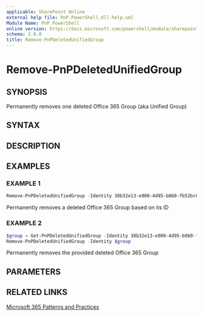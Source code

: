```yaml
---
applicable: SharePoint Online
external help file: PnP.PowerShell.dll-help.xml
Module Name: PnP.PowerShell
online version: https://docs.microsoft.com/powershell/module/sharepoint-pnp/remove-pnpdeletedunifiedgroup
schema: 2.0.0
title: Remove-PnPDeletedUnifiedGroup
---
```


# Remove-PnPDeletedUnifiedGroup

## SYNOPSIS
Permanently removes one deleted Office 365 Group (aka Unified Group)

## SYNTAX

## DESCRIPTION

## EXAMPLES

### EXAMPLE 1
```powershell
Remove-PnPDeletedUnifiedGroup -Identity 38b32e13-e900-4d95-b860-fb52bc07ca7f
```

Permanently removes a deleted Office 365 Group based on its ID

### EXAMPLE 2
```powershell
$group = Get-PnPDeletedUnifiedGroup -Identity 38b32e13-e900-4d95-b860-fb52bc07ca7f
Remove-PnPDeletedUnifiedGroup -Identity $group
```

Permanently removes the provided deleted Office 365 Group

## PARAMETERS

## RELATED LINKS

[Microsoft 365 Patterns and Practices](https://aka.ms/m365pnp)